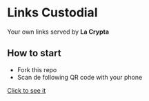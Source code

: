 # Links Custodial

Your own links served by **La Crypta**

## How to start

- Fork this repo
- Scan de following QR code with your phone

[Click to see it](https://custodial.lacrypta.ar/referrer)
